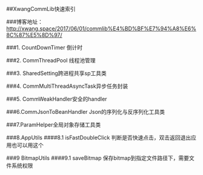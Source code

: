 ##XwangCommLib快速索引

###博客地址：http://xwang.space/2017/06/01/commlib%E4%BD%BF%E7%94%A8%E6%8C%87%E5%8D%97/

###1. CountDownTimer 倒计时

###2. CommThreadPool 线程池管理

###3. SharedSetting跨进程共享sp工具类

###4. CommMultiThreadAsyncTask异步任务封装

###5. CommWeakHandler安全的handler

###6.CommJsonToBeanHandler Json的序列化与反序列化工具类

###7.ParamHelper全局对象存储工具类

###8.AppUtils
####8.1 isFastDoubleClick 判断是否快速点击，双击返回退出应用也可以用这个

###9 BitmapUtils 
####9.1 saveBitmap 保存bitmap到指定文件路径下，需要文件系统权限

